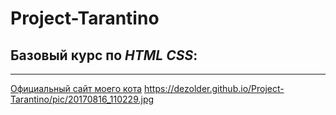# Project-Tarantino
## Базовый курс по ***HTML CSS***:

___

[Официальный сайт моего кота](https://dezolder.github.io/Project-Tarantino/ "Click to Go")
https://dezolder.github.io/Project-Tarantino/pic/20170816_110229.jpg

